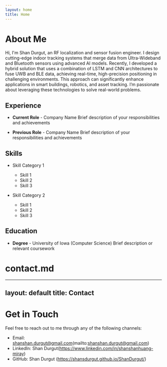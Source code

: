 ```yaml
---
layout: home
title: Home
---
```


# About Me
Hi, I'm Shan Durgut, an RF localization and sensor fusion engineer. I design cutting-edge indoor tracking systems that merge data from Ultra-Wideband and Bluetooth sensors using advanced AI models. Recently, I developed a hybrid solution that uses a combination of LSTM and CNN architectures to fuse UWB and BLE data, achieving real-time, high-precision positioning in challenging environments. This approach can significantly enhance applications in smart buildings, robotics, and asset tracking. I’m passionate about leveraging these technologies to solve real-world problems.

## Experience

- **Current Role** - Company Name
  Brief description of your responsibilities and achievements

- **Previous Role** - Company Name
  Brief description of your responsibilities and achievements

## Skills

- Skill Category 1
  - Skill 1
  - Skill 2
  - Skill 3

- Skill Category 2
  - Skill 1
  - Skill 2
  - Skill 3

## Education

- **Degree** - University of Iowa (Computer Science)
  Brief description or relevant coursework

# contact.md
---
layout: default
title: Contact
---

# Get in Touch

Feel free to reach out to me through any of the following channels:

- Email: shanshan.durgut@gmail.com(mailto:shanshan.durgut@gmail.com)
- LinkedIn: Shan Durgut(https://www.linkedin.com/in/shanshanhuang-miray)
- GitHub: Shan Durgut (https://shansdurgut.github.io/ShanDurgut/)

